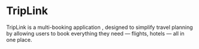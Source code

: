 # TripLink
TripLink is a multi-booking application ,
designed to simplify travel planning by allowing users to book everything they need — flights, hotels — all in one place.
